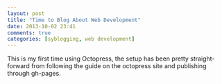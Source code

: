 ```yaml
---
layout: post
title: "Time to Blog About Web Development"
date: 2013-10-02 23:41
comments: true
categories: [syblogging, web development]
---
```

This is my first time using Octopress, the setup has been pretty straight-forward from following the guide on the octopress site and publishing through gh-pages.